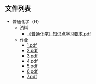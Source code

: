 

## 文件列表

- 普通化学（H）
    - 资料
        - [《普通化学》知识点学习要求.pdf](https://github.com/QSCTech/zju-icicles/raw/master/%E6%99%AE%E9%80%9A%E5%8C%96%E5%AD%A6%EF%BC%88H%EF%BC%89/%E8%B5%84%E6%96%99/%E3%80%8A%E6%99%AE%E9%80%9A%E5%8C%96%E5%AD%A6%E3%80%8B%E7%9F%A5%E8%AF%86%E7%82%B9%E5%AD%A6%E4%B9%A0%E8%A6%81%E6%B1%82.pdf)
    - 作业
        - [1.pdf](https://github.com/QSCTech/zju-icicles/raw/master/%E6%99%AE%E9%80%9A%E5%8C%96%E5%AD%A6%EF%BC%88H%EF%BC%89/%E4%BD%9C%E4%B8%9A/1.pdf)
        - [2.pdf](https://github.com/QSCTech/zju-icicles/raw/master/%E6%99%AE%E9%80%9A%E5%8C%96%E5%AD%A6%EF%BC%88H%EF%BC%89/%E4%BD%9C%E4%B8%9A/2.pdf)
        - [3.pdf](https://github.com/QSCTech/zju-icicles/raw/master/%E6%99%AE%E9%80%9A%E5%8C%96%E5%AD%A6%EF%BC%88H%EF%BC%89/%E4%BD%9C%E4%B8%9A/3.pdf)
        - [4.pdf](https://github.com/QSCTech/zju-icicles/raw/master/%E6%99%AE%E9%80%9A%E5%8C%96%E5%AD%A6%EF%BC%88H%EF%BC%89/%E4%BD%9C%E4%B8%9A/4.pdf)
        - [5.pdf](https://github.com/QSCTech/zju-icicles/raw/master/%E6%99%AE%E9%80%9A%E5%8C%96%E5%AD%A6%EF%BC%88H%EF%BC%89/%E4%BD%9C%E4%B8%9A/5.pdf)
        - [6.pdf](https://github.com/QSCTech/zju-icicles/raw/master/%E6%99%AE%E9%80%9A%E5%8C%96%E5%AD%A6%EF%BC%88H%EF%BC%89/%E4%BD%9C%E4%B8%9A/6.pdf)
        - [7.pdf](https://github.com/QSCTech/zju-icicles/raw/master/%E6%99%AE%E9%80%9A%E5%8C%96%E5%AD%A6%EF%BC%88H%EF%BC%89/%E4%BD%9C%E4%B8%9A/7.pdf)
